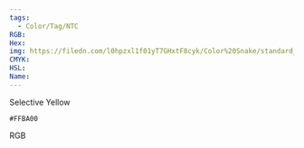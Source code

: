 ```yaml
---
tags:
  - Color/Tag/NTC
RGB:
Hex:
img: https://filedn.com/l0hpzxl1f01yT7GHxtF8cyk/Color%20Snake/standard_csv_to_svg/%23/FFBA00.svg
CMYK:
HSL:
Name:
---
```

Selective Yellow
```palette
#FFBA00
```
RGB
